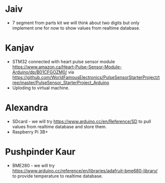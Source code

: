# Jaiv
   - 7 segment from parts kit we will think about two digits but only implement one for now to show values from realtime database.

# Kanjav
   - STM32 connected with heart pulse sensor module https://www.amazon.ca/Heart-Pulse-Sensor-Module-Arduino/dp/B01CFGOZM0/
     via https://github.com/WorldFamousElectronics/PulseSensorStarterProject/tree/master/PulseSensor_StarterProject_Arduino
   - Uploding to virtual machine.

# Alexandra
   - SDcard - we will try https://www.arduino.cc/en/Reference/SD
     to pull values from realtime database and store them.
   - Raspberry Pi 3B+

# Pushpinder Kaur
   - BME280 - we will try https://www.arduino.cc/reference/en/libraries/adafruit-bme680-library/
     to provide temperature to realtime database.

